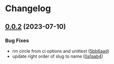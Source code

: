 # Changelog

## [0.0.2](https://github.com/sudoblockio/tackle-provider/compare/v0.0.1...v0.0.2) (2023-07-10)


### Bug Fixes

* rm circle from ci options and unittest ([5bb6aad](https://github.com/sudoblockio/tackle-provider/commit/5bb6aadd6344104d4053f7210fb2107dda88d9de))
* update right order of slug to name ([0a1aab4](https://github.com/sudoblockio/tackle-provider/commit/0a1aab44b790d86d6ed15b8d72f8b6507a095719))
